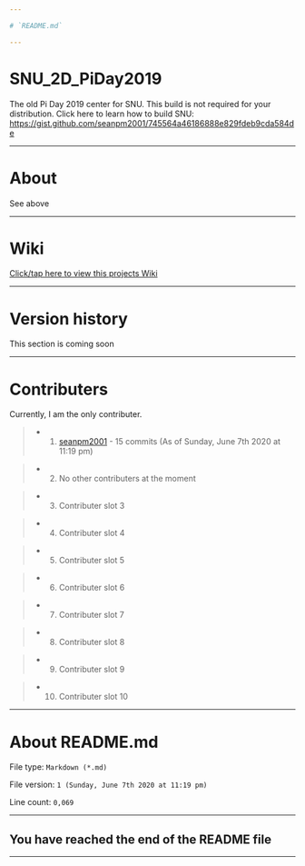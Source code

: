 ```yaml
---

# `README.md`

---
```


# SNU_2D_PiDay2019
The old Pi Day 2019 center for SNU. This build is not required for your distribution. Click here to learn how to build SNU: https://gist.github.com/seanpm2001/745564a46186888e829fdeb9cda584de

---

# About

See above

---

# Wiki

[Click/tap here to view this projects Wiki](https://github.com/seanpm2001/SNU_2D_PiDay2019/wiki)

---

# Version history

This section is coming soon

---

# Contributers

Currently, I am the only contributer.

> * 1. [seanpm2001](https://github.com/seanpm2001/) - 15 commits (As of Sunday, June 7th 2020 at 11:19 pm)

> * 2. No other contributers at the moment

> * 3. Contributer slot 3

> * 4. Contributer slot 4

> * 5. Contributer slot 5

> * 6. Contributer slot 6

> * 7. Contributer slot 7

> * 8. Contributer slot 8

> * 9. Contributer slot 9

> * 10. Contributer slot 10

---

# About README.md

File type: `Markdown (*.md)`

File version: `1 (Sunday, June 7th 2020 at 11:19 pm)`

Line count: `0,069`

---

## You have reached the end of the README file

---
